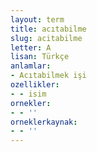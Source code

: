 ```yaml
---
layout: term
title: acıtabilme
slug: acitabilme
letter: A
lisan: Türkçe
anlamlar:
- Acıtabilmek işi
ozellikler:
- - isim
ornekler:
- - ''
orneklerkaynak:
- - ''
---
```

